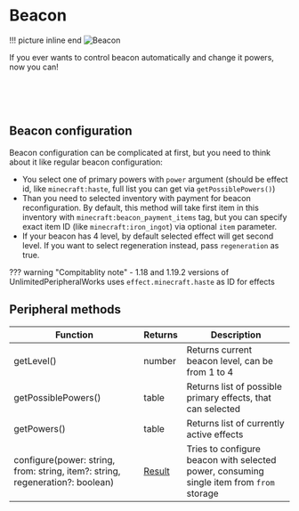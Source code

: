 # Beacon

!!! picture inline end
    ![Beacon](beacon.png)

If you ever wants to control beacon automatically and change it powers, now you can!

<br />
<br />
<br />

## Beacon configuration

Beacon configuration can be complicated at first, but you need to think about it like regular beacon configuration:

- You select one of primary powers with `power` argument (should be effect id, like `minecraft:haste`, full list you can get via `getPossiblePowers()`)
- Than you need to selected inventory with payment for beacon reconfiguration. By default, this method will take first item in this inventory with `minecraft:beacon_payment_items` tag, but you can specify exact item ID (like `minecraft:iron_ingot`) via optional `item` parameter.
- If your beacon has 4 level, by default selected effect will get second level. If you want to select regeneration instead, pass `regeneration` as true.

??? warning "Compitablity note"
    - 1.18 and 1.19.2 versions of UnlimitedPeripheralWorks uses `effect.minecraft.haste` as ID for effects

## Peripheral methods

| Function                                                                      | Returns | Description                                                                              |
|-------------------------------------------------------------------------------|---------|------------------------------------------------------------------------------------------|
| getLevel()                                                                    | number  | Returns current beacon level, can be from 1 to 4                                         |
| getPossiblePowers()                                                           | table   | Returns list of possible primary effects, that can selected                              |
| getPowers()                                                                   | table   | Returns list of currently active effects                                                 |
| configure(power: string, from: string, item?: string, regeneration?: boolean) | [Result](introduction.md#result)  | Tries to configure beacon with selected power, consuming single item from `from` storage |
